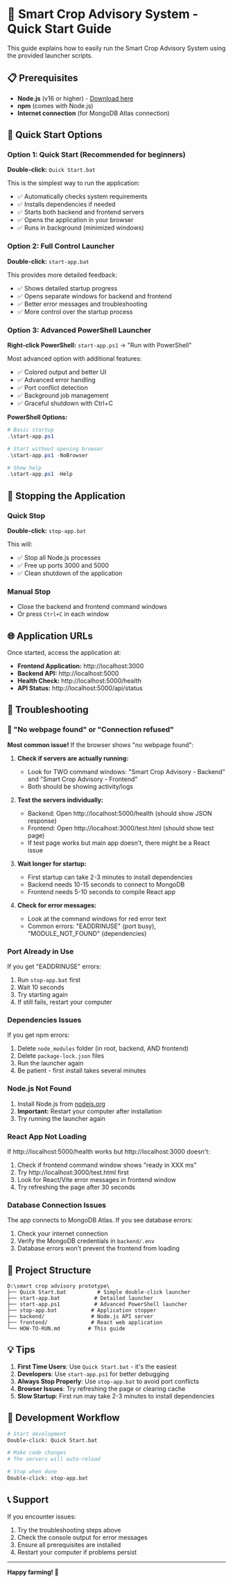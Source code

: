 # 🚀 Smart Crop Advisory System - Quick Start Guide

This guide explains how to easily run the Smart Crop Advisory System using the provided launcher scripts.

## 📋 Prerequisites

- **Node.js** (v16 or higher) - [Download here](https://nodejs.org/)
- **npm** (comes with Node.js)
- **Internet connection** (for MongoDB Atlas connection)

## 🎯 Quick Start Options

### Option 1: Quick Start (Recommended for beginners)
**Double-click:** `Quick Start.bat`

This is the simplest way to run the application:
- ✅ Automatically checks system requirements
- ✅ Installs dependencies if needed
- ✅ Starts both backend and frontend servers
- ✅ Opens the application in your browser
- ✅ Runs in background (minimized windows)

### Option 2: Full Control Launcher
**Double-click:** `start-app.bat`

This provides more detailed feedback:
- ✅ Shows detailed startup progress
- ✅ Opens separate windows for backend and frontend
- ✅ Better error messages and troubleshooting
- ✅ More control over the startup process

### Option 3: Advanced PowerShell Launcher
**Right-click PowerShell:** `start-app.ps1` → "Run with PowerShell"

Most advanced option with additional features:
- ✅ Colored output and better UI
- ✅ Advanced error handling
- ✅ Port conflict detection
- ✅ Background job management
- ✅ Graceful shutdown with Ctrl+C

**PowerShell Options:**
```powershell
# Basic startup
.\start-app.ps1

# Start without opening browser
.\start-app.ps1 -NoBrowser

# Show help
.\start-app.ps1 -Help
```

## 🛑 Stopping the Application

### Quick Stop
**Double-click:** `stop-app.bat`

This will:
- ✅ Stop all Node.js processes
- ✅ Free up ports 3000 and 5000
- ✅ Clean shutdown of the application

### Manual Stop
- Close the backend and frontend command windows
- Or press `Ctrl+C` in each window

## 🌐 Application URLs

Once started, access the application at:

- **Frontend Application:** http://localhost:3000
- **Backend API:** http://localhost:5000
- **Health Check:** http://localhost:5000/health
- **API Status:** http://localhost:5000/api/status

## 🔧 Troubleshooting

### 🚨 "No webpage found" or "Connection refused"
**Most common issue!** If the browser shows "no webpage found":

1. **Check if servers are actually running:**
   - Look for TWO command windows: "Smart Crop Advisory - Backend" and "Smart Crop Advisory - Frontend"
   - Both should be showing activity/logs

2. **Test the servers individually:**
   - Backend: Open http://localhost:5000/health (should show JSON response)
   - Frontend: Open http://localhost:3000/test.html (should show test page)
   - If test page works but main app doesn't, there might be a React issue

3. **Wait longer for startup:**
   - First startup can take 2-3 minutes to install dependencies
   - Backend needs 10-15 seconds to connect to MongoDB
   - Frontend needs 5-10 seconds to compile React app

4. **Check for error messages:**
   - Look at the command windows for red error text
   - Common errors: "EADDRINUSE" (port busy), "MODULE_NOT_FOUND" (dependencies)

### Port Already in Use
If you get "EADDRINUSE" errors:
1. Run `stop-app.bat` first
2. Wait 10 seconds
3. Try starting again
4. If still fails, restart your computer

### Dependencies Issues
If you get npm errors:
1. Delete `node_modules` folder (in root, backend, AND frontend)
2. Delete `package-lock.json` files
3. Run the launcher again
4. Be patient - first install takes several minutes

### Node.js Not Found
1. Install Node.js from [nodejs.org](https://nodejs.org/)
2. **Important:** Restart your computer after installation
3. Try running the launcher again

### React App Not Loading
If http://localhost:5000/health works but http://localhost:3000 doesn't:
1. Check if frontend command window shows "ready in XXX ms"
2. Try http://localhost:3000/test.html first
3. Look for React/Vite error messages in frontend window
4. Try refreshing the page after 30 seconds

### Database Connection Issues
The app connects to MongoDB Atlas. If you see database errors:
1. Check your internet connection
2. Verify the MongoDB credentials in `backend/.env`
3. Database errors won't prevent the frontend from loading

## 📁 Project Structure

```
D:\smart crop advisory prototype\
├── Quick Start.bat          # Simple double-click launcher
├── start-app.bat           # Detailed launcher
├── start-app.ps1           # Advanced PowerShell launcher  
├── stop-app.bat           # Application stopper
├── backend/               # Node.js API server
├── frontend/              # React web application
└── HOW-TO-RUN.md         # This guide
```

## 💡 Tips

1. **First Time Users**: Use `Quick Start.bat` - it's the easiest
2. **Developers**: Use `start-app.ps1` for better debugging
3. **Always Stop Properly**: Use `stop-app.bat` to avoid port conflicts
4. **Browser Issues**: Try refreshing the page or clearing cache
5. **Slow Startup**: First run may take 2-3 minutes to install dependencies

## 🔄 Development Workflow

```bash
# Start development
Double-click: Quick Start.bat

# Make code changes
# The servers will auto-reload

# Stop when done
Double-click: stop-app.bat
```

## 📞 Support

If you encounter issues:
1. Try the troubleshooting steps above
2. Check the console output for error messages
3. Ensure all prerequisites are installed
4. Restart your computer if problems persist

---

**Happy farming! 🌱**